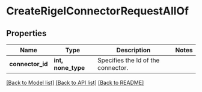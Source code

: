 # CreateRigelConnectorRequestAllOf


## Properties
Name | Type | Description | Notes
------------ | ------------- | ------------- | -------------
**connector_id** | **int, none_type** | Specifies the Id of the connector. | 

[[Back to Model list]](../README.md#documentation-for-models) [[Back to API list]](../README.md#documentation-for-api-endpoints) [[Back to README]](../README.md)


